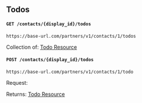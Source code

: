 ## Todos

#### `GET /contacts/{display_id}/todos`

`https://base-url.com/partners/v1/contacts/1/todos`

Collection of: [Todo Resource](resources/todo.md)

#### `POST /contacts/{display_id}/todos`

`https://base-url.com/partners/v1/contacts/1/todo`

Request: 

Returns: [Todo Resource](resources/todo.md)
